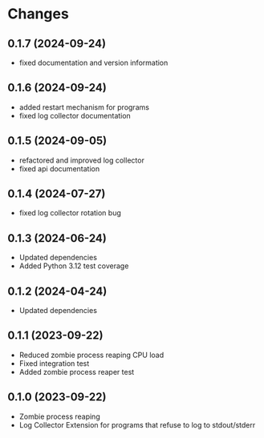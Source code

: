 # Changes

## 0.1.7 (2024-09-24)
- fixed documentation and version information

## 0.1.6 (2024-09-24)
- added restart mechanism for programs
- fixed log collector documentation

## 0.1.5 (2024-09-05)
- refactored and improved log collector
- fixed api documentation

## 0.1.4 (2024-07-27)
- fixed log collector rotation bug

## 0.1.3 (2024-06-24)
- Updated dependencies
- Added Python 3.12 test coverage

## 0.1.2 (2024-04-24)
- Updated dependencies

## 0.1.1 (2023-09-22)
- Reduced zombie process reaping CPU load
- Fixed integration test
- Added zombie process reaper test

## 0.1.0 (2023-09-22)
- Zombie process reaping
- Log Collector Extension for programs that refuse to log to stdout/stderr
